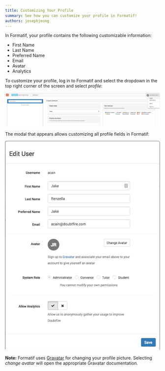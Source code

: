 ```yaml
---
title: Customizing Your Profile
summary: See how you can customize your profile in Formatif!
authors: josephjeong
---
```


In Formatif, your profile contains the following customizable information:

- First Name
- Last Name
- Preferred Name
- Email
- Avatar
- Analytics

To customize your profile, log in to Formatif and select the dropdown in the top right corner of the screen and select
_profile_:

![Profile dropdown](/guides/customize-your-profile/profile-dropdown.png)

The modal that appears allows customizing all profile fields in Formatif:

![Profile page](/guides/customize-your-profile/profile-page.png)

**Note:** Formatif uses [Gravatar](https://en.gravatar.com/) for changing your profile picture. Selecting _change
avatar_ will open the appropriate Gravatar documentation.
